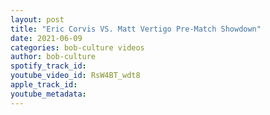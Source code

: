 ```yaml
---
layout: post
title: "Eric Corvis VS. Matt Vertigo Pre-Match Showdown"
date: 2021-06-09
categories: bob-culture videos
author: bob-culture
spotify_track_id: 
youtube_video_id: RsW4BT_wdt8
apple_track_id: 
youtube_metadata: 
---
```

